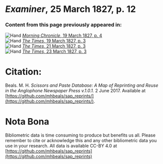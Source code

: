 # *Examiner*, 25 March 1827, p. 12  
  
### Content from this page previously appeared in:  
![Hand](http://scissorsandpaste.net/wp-content/uploads/2017/06/smallhandpointer.png) [*Morning Chronicle*, 19 March 1827, p. 4](https://mhbeals.github.io/sap_html/Morning-Chronicle/Morning-Chronicle-19-March-1827-p-4)  
![Hand](http://scissorsandpaste.net/wp-content/uploads/2017/06/smallhandpointer.png) [*The Times*, 19 March 1827, p. 3](https://mhbeals.github.io/sap_html/The-Times/The-Times-19-March-1827-p-3)  
![Hand](http://scissorsandpaste.net/wp-content/uploads/2017/06/smallhandpointer.png) [*The Times*, 21 March 1827, p. 3](https://mhbeals.github.io/sap_html/The-Times/The-Times-21-March-1827-p-3)  
![Hand](http://scissorsandpaste.net/wp-content/uploads/2017/06/smallhandpointer.png) [*The Times*, 23 March 1827, p. 3](https://mhbeals.github.io/sap_html/The-Times/The-Times-23-March-1827-p-3)  


# Citation: 

Beals. M. H. *Scissors and Paste Database: A Map of Reprinting and Reuse in the Anglophone Newspaper Press v.1.0.1.* 2 June 2017. Available at [https://github.com/mhbeals/sap_reprints/](https://github.com/mhbeals/sap_reprints/). 

# Nota Bona

Bibliometric data is time consuming to produce but benefits us all. Please remember to cite or acknowledge this and any other bibliometric data you use in your research. All data is available CC-BY 4.0 at [https://github.com/mhbeals/sap_reprints](https://github.com/mhbeals/sap_reprints)